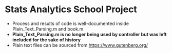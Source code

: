 # Stats Analytics School Project

- Process and results of code is well-documented inside Plain_Text_Parsing.m and book.m
- **Plain_Text_Parsing.m is no longer being used by controller but was left included for
the sake of history**
- Plain text files can be sourced from https://www.gutenberg.org/
